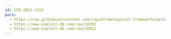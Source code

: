 ```yaml
---
id: CVE-2012-1153
pocs:
  - https://raw.githubusercontent.com/rapid7/metasploit-framework/master/modules/exploits/multi/http/apprain_upload_exec.rb
  - https://www.exploit-db.com/raw/18392
  - https://www.exploit-db.com/raw/18922
---
```

